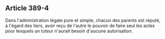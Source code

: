 Article 389-4
----
Dans l'administration légale pure et simple, chacun des parents est réputé, à
l'égard des tiers, avoir reçu de l'autre le pouvoir de faire seul les actes pour
lesquels un tuteur n'aurait besoin d'aucune autorisation.
